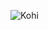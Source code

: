 ![Kohi](https://user-images.githubusercontent.com/58383496/69911011-e2a46400-13c9-11ea-993c-364903c80b77.jpg)
